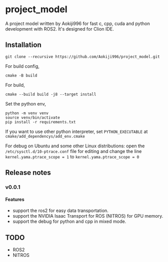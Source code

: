 # project_model

A project model written by Aokiji996 for fast c, cpp, cuda and
python development with ROS2. It's designed for Clion IDE.

## Installation

```shell
git clone --recursive https://github.com/Aokiji996/project_model.git
```

For build config,

```shell
cmake -B build
```

For build, 

```shell
cmake --build build -j8 --target install
```

Set the python env,
```shell
python -m venv venv
source venv/bin/activate
pip install -r requirements.txt
```

If you want to use other python interpreter, set `PYTHON_EXECUTABLE` at `cmake/add_dependencys/add_env.cmake`

For debug on Ubuntu and some other Linux distributions: open the `/etc/sysctl.d/10-ptrace.conf` file for editing and change
the line `kernel.yama.ptrace_scope = 1` to `kernel.yama.ptrace_scope = 0`

## Release notes

### v0.0.1 

#### Features

- support the ros2 for easy data transportation.
- support the NVIDIA Isaac Transport for ROS (NITROS) for GPU memory.
- support the debug for python and cpp in mixed mode.

## TODO

- ROS2
- NITROS 

